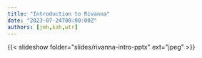 ```yaml
---
title: "Introduction to Rivanna"
date: "2023-07-24T00:00:00Z"
authors: [jmh,kah,wtr]
---
```


{{< slideshow folder="slides/rivanna-intro-pptx" ext="jpeg" >}}
